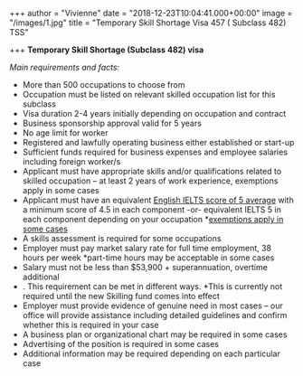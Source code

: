 +++
author = "Vivienne"
date = "2018-12-23T10:04:41.000+00:00"
image = "/images/1.jpg"
title = "Temporary Skill Shortage Visa 457 ( Subclass 482) TSS"

+++
**Temporary Skill Shortage (Subclass 482) visa**

_Main requirements and facts:_

* More than 500 occupations to choose from
* Occupation must be listed on relevant skilled occupation list for this subclass
* Visa duration 2-4 years initially depending on occupation and contract
* Business sponsorship approval valid for 5 years
* No age limit for worker
* Registered and lawfully operating business either established or start-up
* Sufficient funds required for business expenses and employee salaries including foreign worker/s
* Applicant must have appropriate skills and/or qualifications related to skilled occupation – at least 2 years of work experience, exemptions apply in some cases
* Applicant must have an equivalent [English IELTS score of 5 average](https://www.immiaustralia.com.au/alternative-english-language-tests/) with a minimum score of 4.5 in each component -or- equivalent IELTS 5 in each component depending on your occupation *[exemptions apply in some cases](https://www.immiaustralia.com.au/blogs/482-english-exemptions/)
* A skills assessment is required for some occupations
* Employer must pay market salary rate for full time employment, 38 hours per week *part-time hours may be acceptable in some cases
* Salary must not be less than $53,900 + superannuation, overtime additional
* . This requirement can be met in different ways. *This is currently not required until the new Skilling fund comes into effect
* Employer must provide evidence of genuine need in most cases – our office will provide assistance including detailed guidelines and confirm whether this is required in your case
* A business plan or organizational chart may be required in some cases
* Advertising of the position is required in some cases
* Additional information may be required depending on each particular case